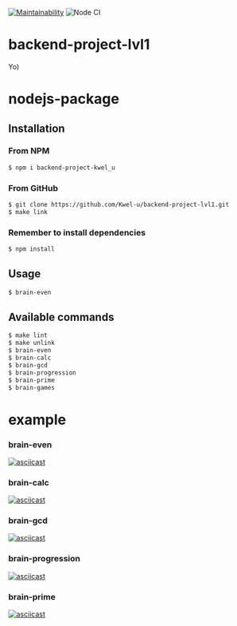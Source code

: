 [![Maintainability](https://api.codeclimate.com/v1/badges/eb0add1ae0786613e145/maintainability)](https://codeclimate.com/github/Kwel-u/backend-project-lvl1/maintainability)
![Node CI](https://github.com/Kwel-u/backend-project-lvl1/workflows/Node%20CI/badge.svg)
# backend-project-lvl1
Yo)
# nodejs-package

## Installation
### From NPM
```sh
$ npm i backend-project-kwel_u
```
### From GitHub
```sh
$ git clone https://github.com/Kwel-u/backend-project-lvl1.git
$ make link
```

### Remember to install dependencies
```sh
$ npm install
```

## Usage
```sh
$ brain-even
```

## Available commands
```sh
$ make lint
$ make unlink
$ brain-even
$ brain-calc
$ brain-gcd
$ brain-progression
$ brain-prime
$ brain-games
```

# example
### brain-even
[![asciicast](https://asciinema.org/a/V3hFFfQqplnkcOMo7vROjcrRs.svg)](https://asciinema.org/a/V3hFFfQqplnkcOMo7vROjcrRs)
### brain-calc
[![asciicast](https://asciinema.org/a/6Ahf5pDn6NVOw3gz21jBDKaMH.svg)](https://asciinema.org/a/6Ahf5pDn6NVOw3gz21jBDKaMH)
### brain-gcd
[![asciicast](https://asciinema.org/a/lf4wwgeOdABk7RMUmh5WuuLCe.svg)](https://asciinema.org/a/lf4wwgeOdABk7RMUmh5WuuLCe)
### brain-progression
[![asciicast](https://asciinema.org/a/NnqB6qKfUWO6xN8gEe9NCVGbP.svg)](https://asciinema.org/a/NnqB6qKfUWO6xN8gEe9NCVGbP)
### brain-prime
[![asciicast](https://asciinema.org/a/Nb5FzOXYI7qnPsGjQzGEN9R6g.svg)](https://asciinema.org/a/Nb5FzOXYI7qnPsGjQzGEN9R6g)
